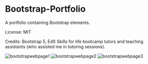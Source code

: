 # Bootstrap-Portfolio
A portfolio containing Bootstrap elements.

License: MIT

Credits: Bootstrap 5, EdX Skills for life bootcamp tutors and teaching assistants (who assisted me in tutoring sessions).

![bootstrapwebpage1](https://github.com/joannamhead/Bootstrap-Portfolio/assets/149312339/d39a4cf7-432e-432d-83e2-4b1928cbe403)
![bootstrapwebpage2](https://github.com/joannamhead/Bootstrap-Portfolio/assets/149312339/50083eee-4a30-46bb-8a24-ce8a3405d37b)
![bootstrapwebpage3](https://github.com/joannamhead/Bootstrap-Portfolio/assets/149312339/b3650807-b39e-41bb-bb60-3d72a8f274ff)

